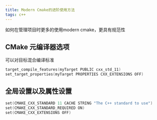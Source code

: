```yaml
---
title: Modern Cmake的进阶使用方法
tags: c++
---
```


如何在管理项目时更多的使用modern cmake，更具有规范性

<!--more-->
## CMake 元编译器选项
可以对目标混合编译标准
```c++
target_compile_features(myTarget PUBLIC cxx_std_11)
set_target_properties(myTarget PROPERTIES CXX_EXTENSIONS OFF)
```
## 全局设置以及属性设置
```c++
set(CMAKE_CXX_STANDARD 11 CACHE STRING "The C++ standard to use")
set(CMAKE_CXX_STANDARD_REQUIRED ON)
set(CMAKE_CXX_EXTENSIONS OFF)
```